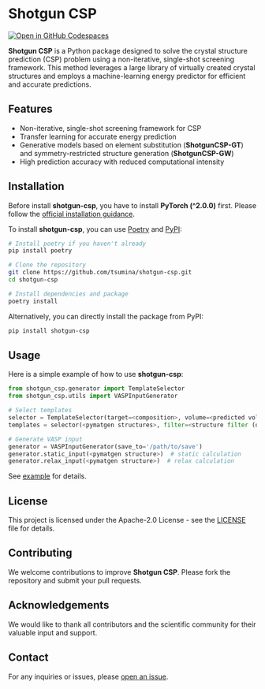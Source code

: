 
# Shotgun CSP

[![Open in GitHub Codespaces](https://github.com/codespaces/badge.svg)](https://codespaces.new/TsumiNa/ShotgunCSP?quickstart=1)

**Shotgun CSP** is a Python package designed to solve the crystal structure prediction (CSP) problem using a non-iterative, single-shot screening framework. This method leverages a large library of virtually created crystal structures and employs a machine-learning energy predictor for efficient and accurate predictions.

## Features

- Non-iterative, single-shot screening framework for CSP
- Transfer learning for accurate energy prediction
- Generative models based on element substitution (**ShotgunCSP-GT**) and symmetry-restricted structure generation (**ShotgunCSP-GW**)
- High prediction accuracy with reduced computational intensity

## Installation

Before install  **shotgun-csp**, you have to install **PyTorch (^2.0.0)** first. Please follow the [official installation guidance](https://pytorch.org/get-started/locally/).

To install **shotgun-csp**, you can use [Poetry](https://python-poetry.org/) and [PyPI](https://pypi.org/):

```bash
# Install poetry if you haven't already
pip install poetry

# Clone the repository
git clone https://github.com/tsumina/shotgun-csp.git
cd shotgun-csp

# Install dependencies and package
poetry install
```

Alternatively, you can directly install the package from PyPI:

```bash
pip install shotgun-csp
```

## Usage

Here is a simple example of how to use **shotgun-csp**:

```python
from shotgun_csp.generator import TemplateSelector
from shotgun_csp.utils import VASPInputGenerator

# Select templates
selector = TemplateSelector(target=<composition>, volume=<predicted volume>)
templates = selector(<pymatgen structures>, filter=<structure filter (optional)>)

# Generate VASP input
generator = VASPInputGenerator(save_to='/path/to/save')
generator.static_input(<pymatgen structure>)  # static calculation
generator.relax_input(<pymatgen structure>)  # relax calculation

```

See [example](examples/CSP_with_ShotgunCSP-GT.ipynb) for details.

<!-- Please refer to the [documentation](https://yourdocumentationlink) for more detailed instructions and advanced usage. -->

## License

This project is licensed under the Apache-2.0 License - see the [LICENSE](LICENSE) file for details.

## Contributing

We welcome contributions to improve **Shotgun CSP**. Please fork the repository and submit your pull requests.

## Acknowledgements

We would like to thank all contributors and the scientific community for their valuable input and support.

## Contact

For any inquiries or issues, please [open an issue](https://github.com/TsumiNa/ShutgunCSP/issues/new/choose).
